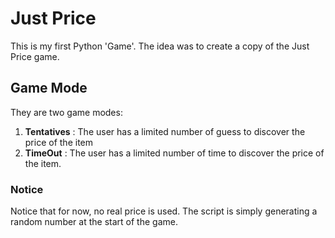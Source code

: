 # Just Price

This is my first Python 'Game'. The idea was to create a copy of the Just Price game. 

## Game Mode
They are two game modes:
1) **Tentatives** : The user has a limited number of guess to discover the price of the item
2) **TimeOut** : The user has a limited number of time to discover the price of the item. 

### Notice
Notice that for now, no real price is used. The script is simply generating a random number at the start of the game. 
